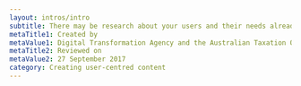 ```yaml
---
layout: intros/intro
subtitle: There may be research about your users and their needs already available to you within your organisation. 
metaTitle1: Created by
metaValue1: Digital Transformation Agency and the Australian Taxation Office
metaTitle2: Reviewed on
metaValue2: 27 September 2017
category: Creating user-centred content
---
```

